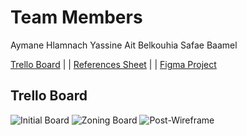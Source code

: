 <h1> Team Members </h1>
Aymane Hlamnach Yassine Ait Belkouhia Safae Baamel

[Trello Board](https://trello.com/invite/b/RCxdtw7a/915ac83860798984cfec7d0713abfce2/brief1) | | [References Sheet](https://docs.google.com/spreadsheets/d/1nOBv8gU2kVdT68CY1wiEXxzeOuYplHdHGzhcmX7MR_E/edit?usp=sharing) | | [Figma Project](https://www.figma.com/file/TU8491D65UW2upgS8FdhWu/Safar?node-id=7%3A73)
## Trello Board
![Initial Board](progcaps/trello_1.jpeg)
![Zoning Board](progcaps/trello_2.jpeg)
![Post-Wireframe](progcaps/trello_3.jpeg)
